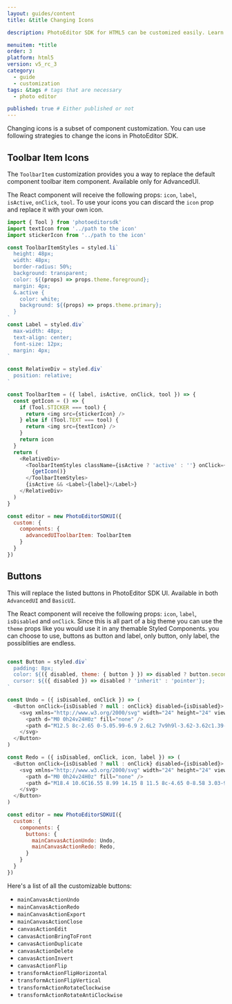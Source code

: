 ```yaml
---
layout: guides/content
title: &title Changing Icons

description: PhotoEditor SDK for HTML5 can be customized easily. Learn how to quickly set up your editor in the proper language for your target audience.

menuitem: *title
order: 3
platform: html5
version: v5_rc_3
category:
  - guide
  - customization
tags: &tags # tags that are necessary
  - photo editor

published: true # Either published or not
---
```


Changing icons is a subset of component customization. You can use following strategies to change the icons in PhotoEditor SDK.

## Toolbar Item Icons

The `ToolbarItem` customization provides you a way to replace the default component toolbar item component. Available only for AdvancedUI. 

The React component will receive the following props: `icon`, `label`, `isActive`, `onClick`, `tool`. To use your icons you can discard the `icon` prop and replace it with your own icon.


```js
import { Tool } from 'photoeditorsdk'
import textIcon from '../path to the icon'
import stickerIcon from '../path to the icon'

const ToolbarItemStyles = styled.li`
  height: 48px;
  width: 48px;
  border-radius: 50%;
  background: transparent;
  color: ${(props) => props.theme.foreground};
  margin: 4px;
  &.active {
    color: white;
    background: ${(props) => props.theme.primary};
  }
`
const Label = styled.div`
  max-width: 48px;
  text-align: center;
  font-size: 12px;
  margin: 4px;
`

const RelativeDiv = styled.div`
  position: relative;
`

const ToolbarItem = ({ label, isActive, onClick, tool }) => {
  const getIcon = () => {
    if (Tool.STICKER === tool) {
      return <img src={stickerIcon} />
    } else if (Tool.TEXT === tool) {
      return <img src={textIcon} />
    }
    return icon
  }
  return (
    <RelativeDiv>
      <ToolbarItemStyles className={isActive ? 'active' : ''} onClick={onClick}>
        {getIcon()}
      </ToolbarItemStyles>
      {isActive && <Label>{label}</Label>}
    </RelativeDiv>
  )
}

const editor = new PhotoEditorSDKUI({
  custom: {
    components: {
      advancedUIToolbarItem: ToolbarItem
    }
  }
})

```

## Buttons
This will replace the listed buttons in PhotoEditor SDK UI. Available in both `AdvancedUI` and `BasicUI`.

The React component will receive the following props: `icon`, `label`, `isDisabled` and `onClick`. Since this is all part of a big theme you can use the `theme` props like you would use it in any themable Styled Components.
you can choose to use, buttons as button and label, only button, only label, the possiblities are endless.

```js

const Button = styled.div`
  padding: 8px;
  color: ${({ disabled, theme: { button } }) => disabled ? button.secondaryForeground : button.primaryForeground};
  cursor: ${({ disabled }) => disabled ? 'inherit' : 'pointer'};
`

const Undo = ({ isDisabled, onClick }) => (
  <Button onClick={isDisabled ? null : onClick} disabled={isDisabled}>
    <svg xmlns="http://www.w3.org/2000/svg" width="24" height="24" viewBox="0 0 24 24" fill="currentColor">
      <path d="M0 0h24v24H0z" fill="none" />
      <path d="M12.5 8c-2.65 0-5.05.99-6.9 2.6L2 7v9h9l-3.62-3.62c1.39-1.16 3.16-1.88 5.12-1.88 3.54 0 6.55 2.31 7.6 5.5l2.37-.78C21.08 11.03 17.15 8 12.5 8z" />
    </svg>
  </Button>
)

const Redo = ({ isDisabled, onClick, icon, label }) => (
  <Button onClick={isDisabled ? null : onClick} disabled={isDisabled}>
    <svg xmlns="http://www.w3.org/2000/svg" width="24" height="24" viewBox="0 0 24 24" fill="currentColor">
      <path d="M0 0h24v24H0z" fill="none" />
      <path d="M18.4 10.6C16.55 8.99 14.15 8 11.5 8c-4.65 0-8.58 3.03-9.96 7.22L3.9 16c1.05-3.19 4.05-5.5 7.6-5.5 1.95 0 3.73.72 5.12 1.88L13 16h9V7l-3.6 3.6z" />
    </svg>
  </Button>
)

const editor = new PhotoEditorSDKUI({
  custom: {
    components: {
      buttons: {
        mainCanvasActionUndo: Undo,
        mainCanvasActionRedo: Redo,
      }
    }
  }
})

```

Here's a list of all the customizable buttons:
* `mainCanvasActionUndo`
* `mainCanvasActionRedo`
* `mainCanvasActionExport`
* `mainCanvasActionClose`
* `canvasActionEdit`
* `canvasActionBringToFront`
* `canvasActionDuplicate`
* `canvasActionDelete`
* `canvasActionInvert`
* `canvasActionFlip`
* `transformActionFlipHorizontal`
* `transformActionFlipVertical`
* `transformActionRotateClockwise`
* `transformActionRotateAntiClockwise`

